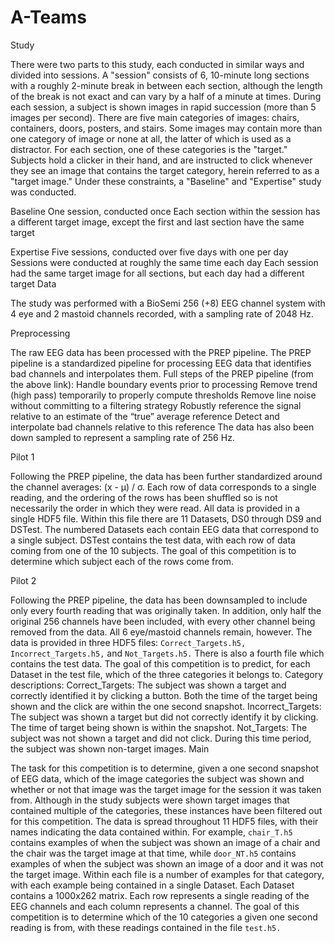 # A-Teams

Study

There were two parts to this study, each conducted in similar ways and divided into sessions.
A "session" consists of 6, 10-minute long sections with a roughly 2-minute break in between each section, although the length of the break is not exact and can vary by a half of a minute at times. During each session, a subject is shown images in rapid succession (more than 5 images per second). There are five main categories of images: chairs, containers, doors, posters, and stairs. Some images may contain more than one category of image or none at all, the latter of which is used as a distractor. For each section, one of these categories is the "target." Subjects hold a clicker in their hand, and are instructed to click whenever they see an image that contains the target category, herein referred to as a "target image."
Under these constraints, a "Baseline" and "Expertise" study was conducted.

Baseline
One session, conducted once
Each section within the session has a different target image, except the first and last section have the same target

Expertise
Five sessions, conducted over five days with one per day
Sessions were conducted at roughly the same time each day
Each session had the same target image for all sections, but each day had a different target
Data

The study was performed with a BioSemi 256 (+8) EEG channel system with 4 eye and 2 mastoid channels recorded, with a sampling rate of 2048 Hz.

Preprocessing

 The raw EEG data has been processed with the PREP pipeline. The PREP pipeline is a standardized pipeline for processing EEG data that identifies bad channels and interpolates them.
Full steps of the PREP pipeline (from the above link):
Handle boundary events prior to processing
Remove trend (high pass) temporarily to properly compute thresholds
Remove line noise without committing to a filtering strategy
Robustly reference the signal relative to an estimate of the “true” average reference
Detect and interpolate bad channels relative to this reference
The data has also been down sampled to represent a sampling rate of 256 Hz.

Pilot 1

Following the PREP pipeline, the data has been further standardized around the channel averages: (x - μ) / σ. Each row of data corresponds to a single reading, and the ordering of the rows has been shuffled so is not necessarily the order in which they were read.
All data is provided in a single HDF5 file. Within this file there are 11 Datasets, DS0 through DS9 and DSTest. The numbered Datasets each contain EEG data that correspond to a single subject. DSTest contains the test data, with each row of data coming from one of the 10 subjects. The goal of this competition is to determine which subject each of the rows come from.

Pilot 2

Following the PREP pipeline, the data has been downsampled to include only every fourth reading that was originally taken. In addition, only half the original 256 channels have been included, with every other channel being removed from the data. All 6 eye/mastoid channels remain, however.
The data is provided in three HDF5 files: `Correct_Targets.h5,` `Incorrect_Targets.h5,` and `Not_Targets.h5.` There is also a fourth file which contains the test data. The goal of this competition is to predict, for each Dataset in the test file, which of the three categories it belongs to.
Category descriptions:
Correct_Targets: The subject was shown a target and correctly identified it by clicking a button. Both the time of the target being shown and the click are within the one second snapshot.
Incorrect_Targets: The subject was shown a target but did not correctly identify it by clicking. The time of target being shown is within the snapshot.
Not_Targets: The subject was not shown a target and did not click. During this time period, the subject was shown non-target images.
Main

The task for this competition is to determine, given a one second snapshot of EEG data, which of the image categories the subject was shown and whether or not that image was the target image for the session it was taken from. Although in the study subjects were shown target images that contained multiple of the categories, these instances have been filtered out for this competition.
The data is spread throughout 11 HDF5 files, with their names indicating the data contained within. For example, `chair_T.h5` contains examples of when the subject was shown an image of a chair and the chair was the target image at that time, while `door_NT.h5` contains examples of when the subject was shown an image of a door and it was not the target image. Within each file is a number of examples for that category, with each example being contained in a single Dataset. Each Dataset contains a 1000x262 matrix. Each row represents a single reading of the EEG channels and each column represents a channel. The goal of this competition is to determine which of the 10 categories a given one second reading is from, with these readings contained in the file `test.h5.`
